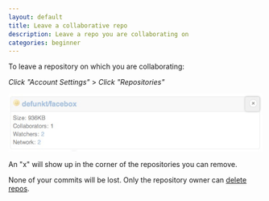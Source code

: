 ```yaml
---
layout: default
title: Leave a collaborative repo
description: Leave a repo you are collaborating on
categories: beginner
---
```


To leave a repository on which you are collaborating:

_Click "Account Settings"_ > _Click "Repositories"_

![](/images/remove_repo.png)

An "x" will show up in the corner of the repositories you can remove.

None of your commits will be lost. Only the repository owner can [delete repos](/deleting-a-repo/).
